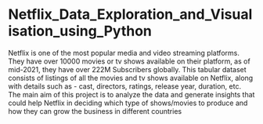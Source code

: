 # Netflix_Data_Exploration_and_Visualisation_using_Python
Netflix is one of the most popular media and video streaming platforms. They have over 10000 movies or tv shows available on their platform, as of mid-2021, they have over 222M Subscribers globally. This tabular dataset consists of listings of all the movies and tv shows available on Netflix, along with details such as - cast, directors, ratings, release year, duration, etc. The main aim of this project is to analyze the data and generate insights that could help Netflix in deciding which type of shows/movies to produce and how they can grow the business in different countries
